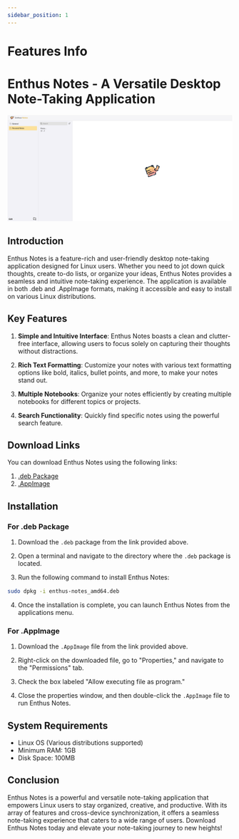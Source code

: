 ```yaml
---
sidebar_position: 1
---
```


# Features Info

# Enthus Notes - A Versatile Desktop Note-Taking Application

![Enthus Notes Logo](./../static/img/docusaurus-social-card.png)

## Introduction

Enthus Notes is a feature-rich and user-friendly desktop note-taking application designed for Linux users. Whether you need to jot down quick thoughts, create to-do lists, or organize your ideas, Enthus Notes provides a seamless and intuitive note-taking experience. The application is available in both .deb and .AppImage formats, making it accessible and easy to install on various Linux distributions.

## Key Features

1. **Simple and Intuitive Interface**: Enthus Notes boasts a clean and clutter-free interface, allowing users to focus solely on capturing their thoughts without distractions.

2. **Rich Text Formatting**: Customize your notes with various text formatting options like bold, italics, bullet points, and more, to make your notes stand out.

3. **Multiple Notebooks**: Organize your notes efficiently by creating multiple notebooks for different topics or projects.

<!-- 4. **Tags and Labels**: Categorize and sort your notes with tags and labels for easy retrieval and organization.

5. **Sync Across Devices**: Enjoy seamless synchronization of your notes across multiple devices, ensuring you can access them wherever you go.

6. **Dark Mode**: Enthus Notes offers a dark mode option for reduced eye strain during late-night note-taking sessions. -->

4. **Search Functionality**: Quickly find specific notes using the powerful search feature.

<!-- 8. **Backup and Restore**: Secure your notes with regular backups and restore them whenever needed. -->

## Download Links

You can download Enthus Notes using the following links:

1. [.deb Package](https://github.com/work4m/Enthus-note/releases/download/v0.0.1/enthus-notes_0.0.1_amd64.deb)
2. [.AppImage](https://github.com/work4m/Enthus-note/releases/download/v0.0.1/enthus-notes_0.0.1_amd64.AppImage)

## Installation

### For .deb Package

1. Download the `.deb` package from the link provided above.

2. Open a terminal and navigate to the directory where the `.deb` package is located.

3. Run the following command to install Enthus Notes:

```bash
sudo dpkg -i enthus-notes_amd64.deb
```

4. Once the installation is complete, you can launch Enthus Notes from the applications menu.

### For .AppImage

1. Download the `.AppImage` file from the link provided above.

2. Right-click on the downloaded file, go to "Properties," and navigate to the "Permissions" tab.

3. Check the box labeled "Allow executing file as program."

4. Close the properties window, and then double-click the `.AppImage` file to run Enthus Notes.

## System Requirements

- Linux OS (Various distributions supported)
- Minimum RAM: 1GB
- Disk Space: 100MB

<!-- ## Feedback and Support

For feedback, bug reports, or support requests, you can reach out to the Enthus Notes development team via email at support@enthusnotes.com or visit our [official website](https://www.enthusnotes.com/support) for further assistance. -->

## Conclusion

Enthus Notes is a powerful and versatile note-taking application that empowers Linux users to stay organized, creative, and productive. With its array of features and cross-device synchronization, it offers a seamless note-taking experience that caters to a wide range of users. Download Enthus Notes today and elevate your note-taking journey to new heights!
